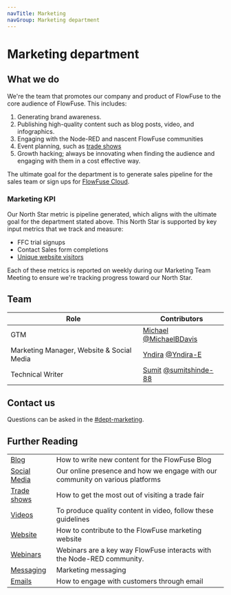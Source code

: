 ```yaml
---
navTitle: Marketing
navGroup: Marketing department
---
```


# Marketing department

## What we do

We're the team that promotes our company and product of FlowFuse to the core audience
of FlowFuse. This includes:
1. Generating brand awareness.
1. Publishing high-quality content such as blog posts, video, and infographics.
1. Engaging with the Node-RED and nascent FlowFuse communities
1. Event planning, such as [trade shows](/handbook/marketing/tradeshow/)
1. Growth hacking; always be innovating when finding the audience and engaging with
them in a cost effective way.

The ultimate goal for the department is to generate sales pipeline for the
sales team or sign ups for [FlowFuse Cloud](https://app.flowfuse.com).

### Marketing KPI

Our North Star metric is pipeline generated, which aligns with the ultimate goal for the department stated above. This North Star is supported by key input metrics that we track and measure:

- FFC trial signups
- Contact Sales form completions
- [Unique website visitors](https://eu.posthog.com/project/2209/insights/PXeb0YSF)

Each of these metrics is reported on weekly during our Marketing Team Meeting to ensure we're tracking progress toward our North Star.

## Team

| Role | Contributors |
|------|--------------|
| GTM | [Michael](https://www.linkedin.com/in/michaelbdavis/) [@MichaelBDavis](https://github.com/MichaelBDavis) |
| Marketing Manager, Website & Social Media | [Yndira](https://www.linkedin.com/in/yndira-escobar-es/) [@Yndira-E](https://github.com/Yndira-E) |
| Technical Writer | [Sumit](https://in.linkedin.com/in/shindesumit84) [@sumitshinde-88](https://github.com/sumitshinde-84) |

## Contact us

Questions can be asked in the [#dept-marketing](https://flowforgeworkspace.slack.com/archives/C05GYH95NJZ).

## Further Reading

| | |
|:----|:----|
| [Blog](./blog.md) | How to write new content for the FlowFuse Blog |
| [Social Media](./social-media.md) | Our online presence and how we engage with our community on various platforms |
| [Trade shows](./tradeshow.md) | How to get the most out of visiting a trade fair |
| [Videos](./videos.md) | To produce quality content in video, follow these guidelines |
| [Website](./website.md) | How to contribute to the FlowFuse marketing website |
| [Webinars](./webinars.md) | Webinars are a key way FlowFuse interacts with the Node-RED community. |
| [Messaging](./messaging.md) | Marketing messaging |
| [Emails](./email.md) | How to engage with customers through email |

